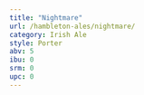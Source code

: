 ```yaml
---
title: "Nightmare"
url: /hambleton-ales/nightmare/
category: Irish Ale
style: Porter
abv: 5
ibu: 0
srm: 0
upc: 0
---
```


